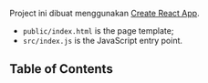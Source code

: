 Project ini dibuat menggunakan [Create React App](https://github.com/facebookincubator/create-react-app).

* `public/index.html` is the page template;
* `src/index.js` is the JavaScript entry point.

## Table of Contents

